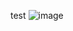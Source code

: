 test ![image](https://github.com/NurAyuAmira/WriteUp_PicoCTF/assets/94117067/f70e9677-d08b-45ae-90ec-cdad42d6dcc7)
